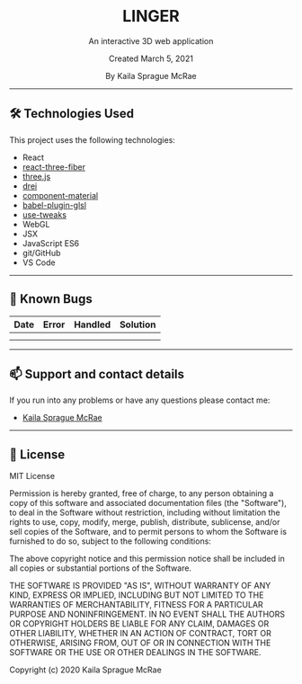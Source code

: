 <br>
<h1 align = "center">
  <b>LINGER</b>
</h1>

<p align = "center">
  An interactive 3D web application
</p>

<p align = "center"> 
  Created March 5, 2021 
</p>

<p align = "center">
  By Kaila Sprague McRae
</p>

--------------------

## 🛠️ Technologies Used

This project uses the following technologies:

- React
- [react-three-fiber](https://github.com/pmndrs/react-three-fiber)
- [three.js](https://threejs.org/)
- [drei](https://github.com/pmndrs/drei)
- [component-material](https://github.com/pmndrs/component-material)
- [babel-plugin-glsl](https://github.com/onnovisser/babel-plugin-glsl)
- [use-tweaks](https://github.com/pmndrs/use-tweaks)
- WebGL
- JSX
- JavaScript ES6
- git/GitHub
- VS Code

-------------------

## 🐛 Known Bugs

| Date | Error | Handled | Solution |
| :------------- | :------------- | :------------- | :------------- |
|  |  |  |  |
|  |  |  |  |

-------------------

## 📫 Support and contact details

If you run into any problems or have any questions please contact me:
- [Kaila Sprague McRae](mailto:kaila.sprague@icloud.com)

-------------------

## 📘 License

MIT License

Permission is hereby granted, free of charge, to any person obtaining a copy
of this software and associated documentation files (the "Software"), to deal
in the Software without restriction, including without limitation the rights
to use, copy, modify, merge, publish, distribute, sublicense, and/or sell
copies of the Software, and to permit persons to whom the Software is
furnished to do so, subject to the following conditions:

The above copyright notice and this permission notice shall be included in all
copies or substantial portions of the Software.

THE SOFTWARE IS PROVIDED "AS IS", WITHOUT WARRANTY OF ANY KIND, EXPRESS OR
IMPLIED, INCLUDING BUT NOT LIMITED TO THE WARRANTIES OF MERCHANTABILITY,
FITNESS FOR A PARTICULAR PURPOSE AND NONINFRINGEMENT. IN NO EVENT SHALL THE
AUTHORS OR COPYRIGHT HOLDERS BE LIABLE FOR ANY CLAIM, DAMAGES OR OTHER
LIABILITY, WHETHER IN AN ACTION OF CONTRACT, TORT OR OTHERWISE, ARISING FROM,
OUT OF OR IN CONNECTION WITH THE SOFTWARE OR THE USE OR OTHER DEALINGS IN THE
SOFTWARE.

Copyright (c) 2020 Kaila Sprague McRae